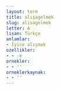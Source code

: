 ```yaml
---
layout: term
title: alışagelmek
slug: alisagelmek
letter: A
lisan: Türkçe
anlamlar:
- İyice alışmak
ozellikler:
- - -e
ornekler:
- - ''
orneklerkaynak:
- - ''
---
```

